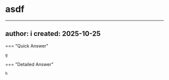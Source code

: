 # asdf

---
author: i
created: 2025-10-25
---

=== "Quick Answer"

    g

=== "Detailed Answer"

    h

